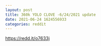 ```yaml
--- 
layout: post 
title: 360k YOLO CLOVE -6/24/2021 update 
date: 2021-06-24 1624556933 
categories: reddit 
--- 
```

https://redd.it/o7633j